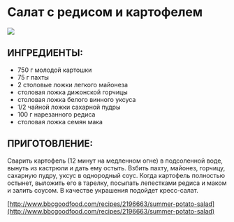 # Салат с редисом и картофелем

![](https://s-media-cache-ak0.pinimg.com/236x/64/c1/6a/64c16a50c402450b242f2fa6d4b77697.jpg)

## ИНГРЕДИЕНТЫ:

* 750 г молодой картошки
* 75 г пахты
* 2 столовые ложки легкого майонеза
* столовая ложка дижонской горчицы
* столовая ложка белого винного уксуса
* 1/2 чайной ложки сахарной пудры
* 100 г нарезанного редиса
* столовая ложка семян мака

## ПРИГОТОВЛЕНИЕ:

Сварить картофель \(12 минут на медленном огне\) в подсоленной воде, вынуть из кастрюли и дать ему остыть. Взбить пахту, майонез, горчицу, сахарную пудру, уксус в однородный соус. Когда картофель полностью остынет, выложить его в тарелку, посыпать лепестками редиса и маком и залить соусом. В качестве украшения подойдет кресс-салат.

[http://www.bbcgoodfood.com/recipes/2196663/summer-potato-salad](http://www.bbcgoodfood.com/recipes/2196663/summer-potato-salad)

